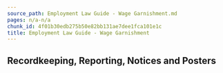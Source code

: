 ```yaml
---
source_path: Employment Law Guide - Wage Garnishment.md
pages: n/a-n/a
chunk_id: 4f01b30edb275b50e82bb131ae7dee1fca101e1c
title: Employment Law Guide - Wage Garnishment
---
```

## Recordkeeping, Reporting, Notices and Posters
